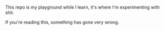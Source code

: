 This repo is my playground while I learn, it's where I'm experimenting with shit.

If you're reading this, something has gone very wrong.
